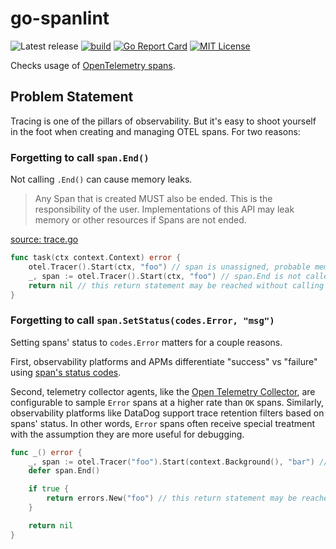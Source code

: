 # go-spanlint

![Latest release](https://img.shields.io/github/v/release/jjti/go-spanlint)
[![build](https://github.com/jjti/go-spanlint/actions/workflows/build.yaml/badge.svg)](https://github.com/jjti/go-spanlint/actions/workflows/build.yaml)
[![Go Report Card](https://goreportcard.com/badge/github.com/jjti/go-spanlint)](https://goreportcard.com/report/github.com/jjti/go-spanlint)
[![MIT License](http://img.shields.io/badge/license-MIT-blue.svg?style=flat)](LICENSE)

Checks usage of [OpenTelemetry spans](https://pkg.go.dev/go.opentelemetry.io/otel/trace).

## Problem Statement

Tracing is one of the pillars of observability. But it's easy to shoot yourself in the foot when creating and managing OTEL spans. For two reasons:

### Forgetting to call `span.End()`

Not calling `.End()` can cause memory leaks.

> Any Span that is created MUST also be ended. This is the responsibility of the user. Implementations of this API may leak memory or other resources if Spans are not ended.

[source: trace.go](https://github.com/open-telemetry/opentelemetry-go/blob/98b32a6c3a87fbee5d34c063b9096f416b250897/trace/trace.go#L523)

```go
func task(ctx context.Context) error {
    otel.Tracer().Start(ctx, "foo") // span is unassigned, probable memory leak
    _, span := otel.Tracer().Start(ctx, "foo") // span.End is not called on all paths, possible memory leak
    return nil // this return statement may be reached without calling span.End
}
```

### Forgetting to call `span.SetStatus(codes.Error, "msg")`

Setting spans' status to `codes.Error` matters for a couple reasons.

First, observability platforms and APMs differentiate "success" vs "failure" using [span's status codes](https://docs.datadoghq.com/tracing/metrics/).

Second, telemetry collector agents, like the [Open Telemetry Collector](https://github.com/open-telemetry/opentelemetry-collector-contrib/blob/main/processor/tailsamplingprocessor/README.md#:~:text=Sampling%20Processor.-,status_code,-%3A%20Sample%20based%20upon), are configurable to sample `Error` spans at a higher rate than `OK` spans. Similarly, observability platforms like DataDog support trace retention filters based on spans' status. In other words, `Error` spans often receive special treatment with the assumption they are more useful for debugging.

```go
func _() error {
	_, span := otel.Tracer("foo").Start(context.Background(), "bar") // span.SetStatus is not called on all paths
	defer span.End()

	if true {
		return errors.New("foo") // this return statement may be reached without calling span.SetStatus
	}

	return nil
}
```
